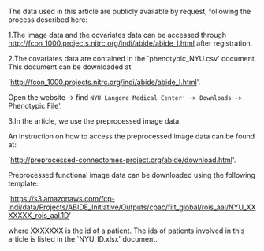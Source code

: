 The data used in this article are publicly available by request, following the process described here:

1.The image data and the covariates data can be accessed through http://fcon_1000.projects.nitrc.org/indi/abide/abide_I.html  after registration.

2.The covariates data are contained in the `phenotypic_NYU.csv' document. This document can be downloaded at 

`http://fcon_1000.projects.nitrc.org/indi/abide/abide_I.html'. 

Open the website -> find `NYU Langone Medical Center' -> Downloads -> `Phenotypic File'.

3.In the article, we use the preprocessed image data. 

An instruction on how to access the preprocessed image data can be found at:  

`http://preprocessed-connectomes-project.org/abide/download.html'. 

Preprocessed functional image data can be downloaded using the following template: 

`https://s3.amazonaws.com/fcp-indi/data/Projects/ABIDE_Initiative/Outputs/cpac/filt_global/rois_aal/NYU_XXXXXXX_rois_aal.1D'

where XXXXXXX is the id of a patient. The ids of patients involved in this article is listed in the `NYU_ID.xlsx' document.

